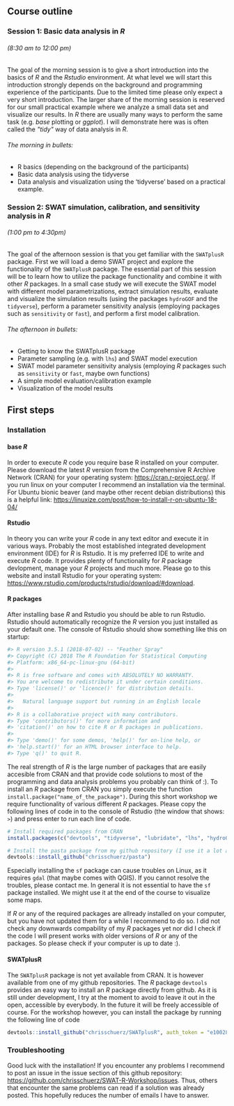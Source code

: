 ## Course outline

### Session 1: Basic data analysis in *R* 
###### (8:30 am to 12:00 pm)

The goal of the morning session is to give a short introduction into the basics of *R* and the *Rstudio* environment. At what level we will start this introduction strongly depends on the background and programming experience of the participants. Due to the limited time please only expect a very short introduction. The larger share of the morning session is reserved for our small practical example where we analyze a small data set and visualize our results. In *R* there are usually many ways to perform the same task (e.g. *base* plotting or *ggplot*). I will demonstrate here was is often called the *"tidy"* way of data analysis in *R*.

###### The morning in bullets:
- R basics (depending on the background of the participants)
- Basic data analysis using the tidyverse
- Data analysis and visualization using the ‘tidyverse’ based on a practical example.



### Session 2: SWAT simulation, calibration, and sensitivity analysis in *R* 
###### (1:00 pm to 4:30pm)
The goal of the afternoon session is that you get familiar with the `SWATplusR` package. First we will load a demo SWAT project and explore the functionality of the `SWATplusR` package. The essential part of this session will be to learn how to utilize the package functionality and combine it with other *R* packages. In a small case study we will execute the SWAT model with different model parametrizations, extract simulation results, evaluate and visualize the simulation results (using the packages `hydroGOF` and the `tidyverse`), perform a parameter sensitivity analysis (employing packages such as `sensitivity` or `fast`), and perform a first model calibration.

###### The afternoon in bullets:
- Getting to know the SWATplusR package
- Parameter sampling (e.g. with `lhs`) and SWAT model execution
- SWAT model parameter sensitivity analysis (employing *R* packages such as `sensitivity` or `fast`, maybe own functions)
- A simple model evaluation/calibration example
- Visualization of the model results



## First steps
### Installation
#### base *R*
In order to execute *R* code you require base R installed on your computer. Please download the latest *R* version from the Comprehensive R Archive Network (CRAN) for your operating system: https://cran.r-project.org/. 
If you run linux on your computer I recommend an installation via the terminal. For Ubuntu bionic beaver (and maybe other recent debian distributions) this is a helpful link: https://linuxize.com/post/how-to-install-r-on-ubuntu-18-04/

#### Rstudio
In theory you can write your *R* code in any text editor and execute it in various ways. Probably the most established integrated development environment (IDE) for *R* is Rstudio. It is my preferred IDE to write and execute *R* code. It provides plenty of functionality for *R* package devlopment, manage your *R* projects and much more.
Please go to this website and install Rstudio for your operating system: https://www.rstudio.com/products/rstudio/download/#download.

#### R packages
After installing base *R* and Rstudio you should be able to run Rstudio. Rstudio should automatically recognize the *R* version you just installed as your default one. 
The console of Rstudio should show something like this on startup:
``` r
#> R version 3.5.1 (2018-07-02) -- "Feather Spray"
#> Copyright (C) 2018 The R Foundation for Statistical Computing
#> Platform: x86_64-pc-linux-gnu (64-bit)
#> 
#> R is free software and comes with ABSOLUTELY NO WARRANTY.
#> You are welcome to redistribute it under certain conditions.
#> Type 'license()' or 'licence()' for distribution details.
#> 
#>   Natural language support but running in an English locale
#> 
#> R is a collaborative project with many contributors.
#> Type 'contributors()' for more information and
#> 'citation()' on how to cite R or R packages in publications.
#> 
#> Type 'demo()' for some demos, 'help()' for on-line help, or
#> 'help.start()' for an HTML browser interface to help.
#> Type 'q()' to quit R.
```

The real strength of *R* is the large number of packages that are easily accesible from CRAN and that provide code solutions to most of the programming and data analysis problems you probably can think of :). To install an *R* package from CRAN you simply execute the function `install.package("name_of_the_package")`. During this short workshop we require functionality of various different *R* packages. Please copy the following lines of code in to the console of Rstudio (the window that shows: `>`) and press enter to run each line of code.

``` r
# Install required packages from CRAN
install.packages(c("devtools", "tidyverse", "lubridate", "lhs", "hydroGOF", "sensitivity", "fast", "sf", "here", "patchwork"))

# Install the pasta package from my github repository (I use it a lot and will explain why)
devtools::install_github("chrisschuerz/pasta")
```

Especially installing the `sf` package can cause troubles on Linux, as it requires `gdal` (that maybe comes with QGIS). If you cannot resolve the troubles, please contact me. In general it is not essential to have the `sf` package installed. We might use it at the end of the course to visualize some maps.

If *R* or any of the required packages are allready installed on your computer, but you have not updated them for a while I recommend to do so. I did not check any downwards compability of my *R* packages yet nor did I check if the code I will present works with older versions of *R* or any of the packages. So please check if your computer is up to date :). 

#### SWATplusR
The `SWATplusR` package is not yet available from CRAN. It is however available from one of my github repositories. The *R* package `devtools` provides an easy way to install an *R* package directly from github. As it is still under development, I try at the moment to avoid to leave it out in the open, accessible by everybody. In the future it will be freely accessible of course. For the workshop however, you can install the package by running the following line of code

``` r
devtools::install_github("chrisschuerz/SWATplusR", auth_token = "e10028d297e76e4667342fc4a592baa35e198519")
```

### Troubleshooting
Good luck with the installation! If you encounter any problems I recommend to post an issue in the issue section of this github repository: https://github.com/chrisschuerz/SWAT-R-Workshop/issues. Thus, others that encounter the same problems can read if a solution was already posted. This hopefully reduces the number of emails I have to answer.
